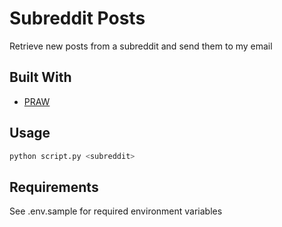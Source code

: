 # Subreddit Posts

Retrieve new posts from a subreddit and send them to my email

## Built With

* [PRAW](https://praw.readthedocs.io/en/latest/)

## Usage

```python
python script.py <subreddit>
```

## Requirements

See .env.sample for required environment variables
